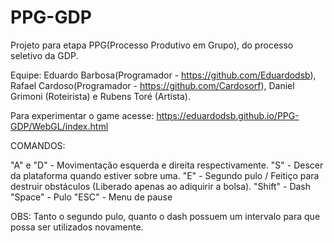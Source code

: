 # PPG-GDP
Projeto para etapa PPG(Processo Produtivo em Grupo), do processo seletivo da GDP.


Equipe: Eduardo Barbosa(Programador - https://github.com/Eduardodsb), Rafael Cardoso(Programador - https://github.com/Cardosorf), Daniel Grimoni (Roteirista) e Rubens Toré (Artista).

Para experimentar o game acesse: https://eduardodsb.github.io/PPG-GDP/WebGL/index.html

COMANDOS:

"A" e "D" - Movimentação esquerda e direita respectivamente.
"S" - Descer da plataforma quando estiver sobre uma.
"E" - Segundo pulo / Feitiço para destruir obstáculos (Liberado apenas ao adiquirir a bolsa).
"Shift" - Dash
"Space" - Pulo
"ESC" - Menu de pause

OBS: Tanto o segundo pulo, quanto o dash possuem um intervalo para que possa ser utilizados novamente. 
